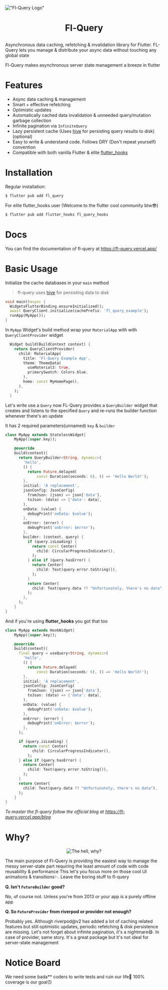 !["Fl-Query Logo"](https://user-images.githubusercontent.com/61944859/178648225-611d248b-df97-4f0d-b298-b178bb141a29.png)
<h1>
  <p align="center">
    Fl-Query
  </p>
</h1>


Asynchronous data caching, refetching & invalidation library for Flutter. FL-Query lets you manage & distribute your async data without touching any global state

Fl-Query makes asynchronous server state management a breeze in flutter

# Features

- Async data caching & management
- Smart + effective refetching
- Optimistic updates
- Automatically cached data invalidation & unneeded query/mutation garbage collection
- Infinite pagination via `InfiniteQuery`
- Lazy persistent cache (Uses [hive](https://pub.dev/packages/hive) for persisting query results to disk) (optional)
- Easy to write & understand code. Follows DRY (Don't repeat yourself) convention
- Compatible with both vanilla Flutter & elite [flutter_hooks](https://pub.dev/packages/flutter_hooks)

# Installation

Regular installation:

```bash
$ flutter pub add fl_query
```

For elite flutter_hooks user (Welcome to the flutter cool community btw😎)

```bash
$ flutter pub add flutter_hooks fl_query_hooks
```

# Docs
 
You can find the documentation of fl-query at https://fl-query.vercel.app/

# Basic Usage

Initialize the cache databases in your `main` method

> fl-query uses [hive](https://pub.dev/packages/hive) for persisting data to disk

```dart
void main()async {
  WidgetsFlutterBinding.ensureInitialized();
  await QueryClient.initialize(cachePrefix: 'fl_query_example');
  runApp(MyApp());
}
```
In `MyApp` Widget's build method wrap your `MaterialApp` with with `QueryClientProvider` widget

```dart
  Widget build(BuildContext context) {
    return QueryClientProvider(
      child: MaterialApp(
        title: 'Fl-Query Example App',
        theme: ThemeData(
          useMaterial3: true,
          primarySwatch: Colors.blue,
        ),
        home: const MyHomePage(),
      ),
    );
  }
```

Let's write use a `Query` now
FL-Query provides a `QueryBuilder` widget that creates and listens to the specified `Query`
and re-runs the builder function whenever there's an update

It has 2 required parameters(unnamed) `key` & `builder`

```dart
class MyApp extends StatelessWidget{
    MyApp({super.key});

    @override
    build(context){
      return QueryBuilder<String, dynamic>(
        'hello',
        () {
          return Future.delayed(
              const Duration(seconds: 6), () => 'Hello World!');
        },
        initial: 'A replacement',
        jsonConfig: JsonConfig(
          fromJson: (json) => json['data'],
          toJson: (data) => {'data': data},
        ),
        onData: (value) {
          debugPrint('onData: $value');
        },
        onError: (error) {
          debugPrint('onError: $error');
        },
        builder: (context, query) {
          if (query.isLoading) {
            return const Center(
              child: CircularProgressIndicator(),
            );
          } else if (query.hasError) {
            return Center(
              child: Text(query.error.toString()),
            );
          }
          return Center(
            child: Text(query.data ?? "Unfortunately, there's no data"),
          );
        },
      );
    }
}
```

And if you're using **flutter_hooks** you got that too

```dart
class MyApp extends HookWidget{
    MyApp({super.key});

    @override
    build(context){
      final query = useQuery<String, dynamic>(
        'hello',
        () {
          return Future.delayed(
              const Duration(seconds: 6), () => 'Hello World!');
        },
        initial: 'A replacement',
        jsonConfig: JsonConfig(
          fromJson: (json) => json['data'],
          toJson: (data) => {'data': data},
        ),
        onData: (value) {
          debugPrint('onData: $value');
        },
        onError: (error) {
          debugPrint('onError: $error');
        },
      );

      if (query.isLoading) {
        return const Center(
            child: CircularProgressIndicator(),
          );
      } else if (query.hasError) {
        return Center(
          child: Text(query.error.toString()),
        );
      }
      return Center(
        child: Text(query.data ?? "Unfortunately, there's no data"),
      );
    }
}
```

*To master the fl-query follow the official blog at https://fl-query.vercel.app/blog*

# Why?
<p align="center">
<img src="https://media.giphy.com/media/1M9fmo1WAFVK0/giphy.gif" alt="The hell, why?">
</p>

The main purpose of Fl-Query is providing the easiest way to manage the messy server-state part requiring the least amount of code with code reusability & performance
This let's you focus more on those cool UI animations & transitions✨. Leave the boring stuff to fl-query

**Q. Isn't `FutureBuilder` good?**

 No, of course not. Unless you're from 2013 or your app is a purely offline app

**Q. So `FutureProvider` from riverpod or provider not enough?**

Probably yes. Although riverpod@v2 has added a lot of caching related features but still optimistic updates, periodic refetching & disk persistence are missing. Let's not forget about infinite pagination, it's a nightmare😅. In case of provider, same story. It's a great package but it's not ideal for server-state management

# Notice Board

We need some bada** coders to write tests and ruin our life🥲
100% coverage is our goal🙃